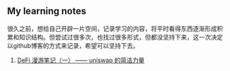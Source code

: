 ## My learning notes

很久之前，想给自己开辟一片空间，记录学习的内容，将平时看得东西逐渐形成积累和知识结构。但尝试过很多次，也找过很多形式，但都没坚持下来，这一次决定以github博客的方式来记录，希望可以坚持下去。

1. [DeFi 漫游笔记（一） —— uniswap 的简洁力量](./DeFi_roaming_uniswap.md)